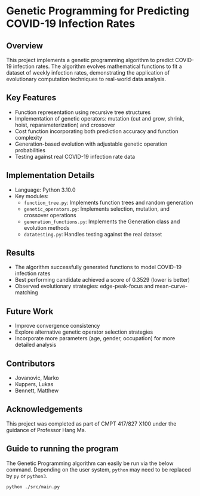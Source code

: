 # Genetic Programming for Predicting COVID-19 Infection Rates

## Overview
This project implements a genetic programming algorithm to predict COVID-19 infection rates. The algorithm evolves mathematical functions to fit a dataset of weekly infection rates, demonstrating the application of evolutionary computation techniques to real-world data analysis.

## Key Features
- Function representation using recursive tree structures
- Implementation of genetic operators: mutation (cut and grow, shrink, hoist, reparameterization) and crossover
- Cost function incorporating both prediction accuracy and function complexity
- Generation-based evolution with adjustable genetic operation probabilities
- Testing against real COVID-19 infection rate data

## Implementation Details
- Language: Python 3.10.0
- Key modules:
  - `function_tree.py`: Implements function trees and random generation
  - `genetic_operators.py`: Implements selection, mutation, and crossover operations
  - `generation_functions.py`: Implements the Generation class and evolution methods
  - `datatesting.py`: Handles testing against the real dataset

## Results
- The algorithm successfully generated functions to model COVID-19 infection rates
- Best performing candidate achieved a score of 0.3529 (lower is better)
- Observed evolutionary strategies: edge-peak-focus and mean-curve-matching

## Future Work
- Improve convergence consistency
- Explore alternative genetic operator selection strategies
- Incorporate more parameters (age, gender, occupation) for more detailed analysis

## Contributors
- Jovanovic, Marko
- Kuppers, Lukas
- Bennett, Matthew

## Acknowledgements
This project was completed as part of CMPT 417/827 X100 under the guidance of Professor Hang Ma.

## Guide to running the program

The Genetic Programming algorithm can easily be run via the below command. Depending on the user system, `python` may need to be replaced by `py` or `python3`.

```
python ./src/main.py
```

